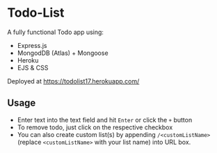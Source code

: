 # Todo-List
A fully functional Todo app using:
- Express.js
- MongodDB (Atlas) + Mongoose
- Heroku
- EJS & CSS

Deployed at https://todolist17.herokuapp.com/

## Usage
- Enter text into the text field and hit `Enter` or click the `+` button
- To remove todo, just click on the respective checkbox
- You can also create custom list(s) by appending `/<customListName>` (replace `<customListName>` with your list name) into URL box.
